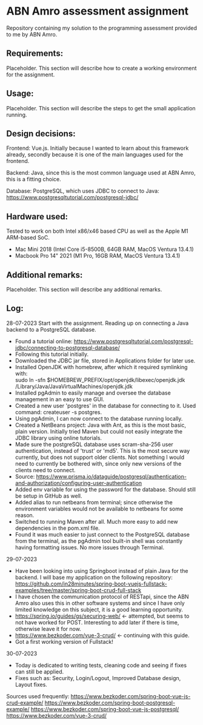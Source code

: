 # ABN Amro assessment assignment
Repository containing my solution to the programming assessment provided to me by ABN Amro.

## Requirements:
Placeholder. This section will describe how to create a working environment for the assignment.

## Usage:
Placeholder. This section will describe the steps to get the small application running.

## Design decisions:
Frontend: Vue.js. Initially because I wanted to learn about this framework already, secondly because it is one of the main languages used for the frontend.  

Backend: Java, since this is the most common language used at ABN Amro, this is a fitting choice.  

Database: PostgreSQL, which uses JDBC to connect to Java: https://www.postgresqltutorial.com/postgresql-jdbc/  

## Hardware used:
Tested to work on both Intel x86/x46 based CPU as well as the Apple M1 ARM-based SoC.
- Mac Mini 2018 (Intel Core i5-8500B, 64GB RAM, MacOS Ventura 13.4.1)
- Macbook Pro 14" 2021 (M1 Pro, 16GB RAM, MacOS Ventura 13.4.1)

## Additional remarks:
Placeholder. This section will describe any additional remarks.

## Log:

28-07-2023
Start with the assignment. Reading up on connecting a Java backend to a PostgreSQL database.
- Found a tutorial online: https://www.postgresqltutorial.com/postgresql-jdbc/connecting-to-postgresql-database/
- Following this tutorial initially.
- Downloaded the JDBC jar file, stored in Applications folder for later use.
- Installed OpenJDK with homebrew, after which it required symlinking with:  
  sudo ln -sfn $HOMEBREW_PREFIX/opt/openjdk/libexec/openjdk.jdk /Library/Java/JavaVirtualMachines/openjdk.jdk
- Installed pgAdmin to easily manage and oversee the database management in an easy to use GUI.
- Created a new user 'postgres' in the database for connecting to it. Used command: createuser -s postgres.
- Using pgAdmin, I can now connect to the database running locally.
- Created a NetBeans project: Java with Ant, as this is the most basic, plain version. Initially tried Maven but could not easily integrate the JDBC library using online tutorials.
- Made sure the postgreSQL database uses scram-sha-256 user authentication, instead of 'trust' or 'md5'. This is the most secure way currently, but does not support older clients. Not something I would need to currently be bothered with, since only new versions of the clients need to connect.
- Source: https://www.prisma.io/dataguide/postgresql/authentication-and-authorization/configuring-user-authentication
- Added env variable for using the password for the database. Should still be setup in GitHub as well.
- Added alias to run netbeans from terminal; since otherwise the environment variables would not be available to netbeans for some reason.
- Switched to running Maven after all. Much more easy to add new dependencies in the pom.xml file.
- Found it was much easier to just connect to the PostgreSQL database from the terminal, as the pgAdmin tool built-in shell was constantly having formatting issues. No more issues through Terminal.

29-07-2023
- Have been looking into using Springboot instead of plain Java for the backend. I will base my application on the following repository: https://github.com/in28minutes/spring-boot-vuejs-fullstack-examples/tree/master/spring-boot-crud-full-stack
- I have chosen the communication protocol of RESTapi, since the ABN Amro also uses this in other software systems and since I have only limited knowledge on this subject, it is a good learning opportunity.
- https://spring.io/guides/gs/securing-web/ <- attempted, but seems to not have worked for POST. Interesting to add later if there is time, otherwise leave it for now.
- https://www.bezkoder.com/vue-3-crud/ <- continuing with this guide.
- Got a first working version of Fullstack! 

30-07-2023
- Today is dedicated to writing tests, cleaning code and seeing if fixes can still be applied.
- Fixes such as: Security, Login/Logout, Improved Database design, Layout fixes.


Sources used frequently:
https://www.bezkoder.com/spring-boot-vue-js-crud-example/
https://www.bezkoder.com/spring-boot-postgresql-example/
https://www.bezkoder.com/spring-boot-vue-js-postgresql/
https://www.bezkoder.com/vue-3-crud/